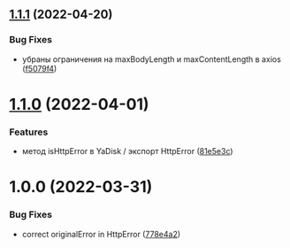 ## [1.1.1](https://github.com/s-r-x/ya-disk-rest-api/compare/v1.1.0...v1.1.1) (2022-04-20)


### Bug Fixes

* убраны ограничения на maxBodyLength и maxContentLength в axios ([f5079f4](https://github.com/s-r-x/ya-disk-rest-api/commit/f5079f49084af6b9563a2abc4311acb51c0a47f9))

# [1.1.0](https://github.com/s-r-x/ya-disk-rest-api/compare/v1.0.0...v1.1.0) (2022-04-01)


### Features

* метод isHttpError в YaDisk / экспорт HttpError ([81e5e3c](https://github.com/s-r-x/ya-disk-rest-api/commit/81e5e3c7c37acf65edc3c1b9ac46e4288b925471))

# 1.0.0 (2022-03-31)


### Bug Fixes

* correct originalError in HttpError ([778e4a2](https://github.com/s-r-x/ya-disk-rest-api/commit/778e4a2fa6882e4bfe4aaa51deb04356e75b68f3))
